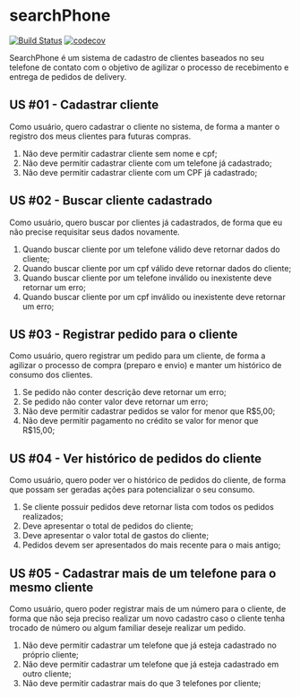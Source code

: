 # searchPhone 
[![Build Status](https://travis-ci.org/mfgonzalez/searchPhone.svg?branch=master)](https://travis-ci.org/mfgonzalez/searchPhone)
[![codecov](https://codecov.io/gh/mfgonzalez/searchPhone/branch/master/graph/badge.svg)](https://codecov.io/gh/mfgonzalez/searchPhone)

SearchPhone é um sistema de cadastro de clientes baseados no seu telefone de contato com o objetivo de agilizar o processo de recebimento e entrega de pedidos de delivery.

**US #01 - Cadastrar cliente**
-
Como usuário, quero cadastrar o cliente no sistema, de forma  a manter o registro dos meus clientes para futuras compras.
1. Não deve permitir cadastrar cliente sem nome e cpf;
2. Não deve permitir cadastrar cliente com um telefone já cadastrado;   
3. Não deve permitir cadastrar cliente com um CPF já cadastrado;

**US #02 - Buscar cliente cadastrado**
-
Como usuário, quero buscar por clientes já cadastrados, de forma que eu não precise requisitar seus dados novamente.
1. Quando buscar cliente por um telefone válido deve retornar dados do cliente;
2. Quando buscar cliente por um cpf válido deve retornar dados do cliente;
3. Quando buscar cliente por um telefone inválido ou inexistente deve retornar um erro;
4. Quando buscar cliente por um cpf inválido ou inexistente deve retornar um erro;

**US #03 - Registrar pedido para o cliente**
-
Como usuário, quero registrar um pedido para um cliente, de forma a agilizar o processo de compra (preparo e envio) e manter um histórico de consumo dos clientes.
1. Se pedido não conter descrição deve retornar um erro;
2. Se pedido não conter valor deve retornar um erro;
3. Não deve permitir cadastrar pedidos se valor for menor que R$5,00;
4. Não deve permitir pagamento no crédito se valor for menor que R$15,00;

**US #04 - Ver histórico de pedidos do cliente**
-
Como usuário, quero poder ver o histórico de pedidos do cliente, de forma que possam ser geradas ações para potencializar o seu consumo.
1. Se cliente possuir pedidos deve retornar lista com todos os pedidos realizados;
2. Deve apresentar o total de pedidos do cliente;
3. Deve apresentar o valor total de gastos do cliente;
4. Pedidos devem ser apresentados do mais recente para o mais antigo;

**US #05 - Cadastrar mais de um telefone para o mesmo cliente**
-
Como usuário, quero poder registrar mais de um número para o cliente, de forma que não seja preciso realizar um novo cadastro caso o cliente tenha trocado de número ou algum familiar deseje realizar um pedido.
1. Não deve permitir cadastrar um telefone que já esteja cadastrado no próprio cliente;
2. Não deve permitir cadastrar um telefone que já esteja cadastrado em outro cliente;
3. Não deve permitir cadastrar mais do que 3 telefones por cliente;
